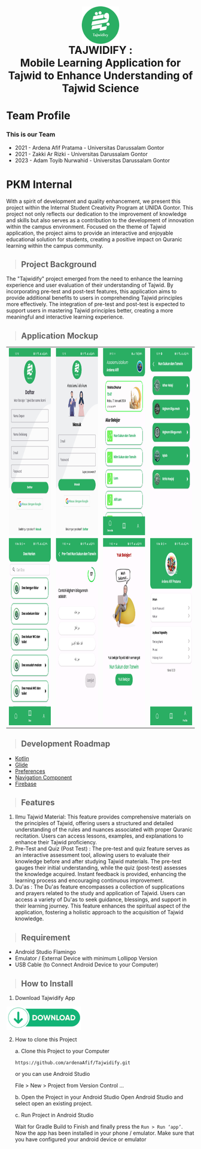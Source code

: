 <h1 align="center">
  <img align="center" src="https://github.com/ardenaAfif/Tajwidify/blob/master/app/src/main/res/drawable/logo_bulet.png"  width="100"></img>
<br>
TAJWIDIFY : <br>
  Mobile Learning Application for Tajwid to Enhance Understanding of Tajwid Science
</h1>

# Team Profile

### This is our Team

* 2021 - Ardena Afif Pratama - Universitas Darussalam Gontor
* 2021 - Zakki Ar Rizki - Universitas Darussalam Gontor
* 2023 - Adam Toyib Nurwahid - Universitas Darussalam Gontor

# PKM Internal
With a spirit of development and quality enhancement, we present this project within the Internal Student Creativity Program at UNIDA Gontor. This project not only reflects our dedication to the improvement of knowledge and skills but also serves as a contribution to the development of innovation within the campus environment. Focused on the theme of Tajwid application, the project aims to provide an interactive and enjoyable educational solution for students, creating a positive impact on Quranic learning within the campus community.

> ## Project Background
The "Tajwidify" project emerged from the need to enhance the learning experience and user evaluation of their understanding of Tajwid. By incorporating pre-test and post-test features, this application aims to provide additional benefits to users in comprehending Tajwid principles more effectively. The integration of pre-test and post-test is expected to support users in mastering Tajwid principles better, creating a more meaningful and interactive learning experience.

> ## Application Mockup
|       |       |       |       |
|-------|-------|-------|-------|
| <img src="https://github.com/ardenaAfif/Tajwidify/blob/master/Mockup%20Fix/daftar.jpg" width="200" height="500"> | <img src="https://github.com/ardenaAfif/Tajwidify/blob/master/Mockup%20Fix/login.jpg" width="200" height="500"> | <img src="https://github.com/ardenaAfif/Tajwidify/blob/master/Mockup%20Fix/home.jpg" width="200" height="500"> | <img src="https://github.com/ardenaAfif/Tajwidify/blob/master/Mockup%20Fix/subBab.jpg" width="200" height="500"> |
| <img src="https://github.com/ardenaAfif/Tajwidify/blob/master/Mockup%20Fix/doa.jpg" width="200" height="500"> | <img src="https://github.com/ardenaAfif/Tajwidify/blob/master/Mockup%20Fix/quiz.jpg" width="200" height="500"> | <img src="https://github.com/ardenaAfif/Tajwidify/blob/master/Mockup%20Fix/result.jpg" width="200" height="500"> | <img src="https://github.com/ardenaAfif/Tajwidify/blob/master/Mockup%20Fix/profile.jpg" width="200" height="500"> |

> ## Development Roadmap
- [Kotlin](https://kotlinlang.org/)
- [Glide](https://github.com/bumptech/glide)
- [Preferences](https://developer.android.com/reference/android/preference/Preference)
- [Navigation Component](https://developer.android.com/guide/navigation/navigation-getting-started)
- [Firebase](https://firebase.google.com/?hl=id)

  
> ## Features
1. Ilmu Tajwid Material: This feature provides comprehensive materials on the principles of Tajwid, offering users a structured and detailed understanding of the rules and nuances associated with proper Quranic recitation. Users can access lessons, examples, and explanations to enhance their Tajwid proficiency.
2. Pre-Test and Quiz (Post Test) : The pre-test and quiz feature serves as an interactive assessment tool, allowing users to evaluate their knowledge before and after studying Tajwid materials. The pre-test gauges their initial understanding, while the quiz (post-test) assesses the knowledge acquired. Instant feedback is provided, enhancing the learning process and encouraging continuous improvement.
3. Du'as : The Du'as feature encompasses a collection of supplications and prayers related to the study and application of Tajwid. Users can access a variety of Du'as to seek guidance, blessings, and support in their learning journey. This feature enhances the spiritual aspect of the application, fostering a holistic approach to the acquisition of Tajwid knowledge.

> ## Requirement
* Android Studio Flamingo
* Emulator / External Device with minimum Lollipop Version
* USB Cable (to Connect Android Device to your Computer)


> ## How to Install
1. Download Tajwidify App

<a href="https://play.google.com/store/apps/details?id=com.kuliah.pkm.tajwidify" target="_blank">
  <img src="https://github.com/ardenaAfif/Tajwidify/blob/master/Mockup%20Fix/download.png" alt="Logo AMOLED" width="200">
</a>

2. How to clone this Project

   a. Clone this Project to your Computer
   ```
   https://github.com/ardenaAfif/Tajwidify.git
   ```

   or you can use Android Studio 

   File > New > Project from Version Control ...

   b. Open the Project in your Android Studio
   Open Android Studio and select open an existing project.

   c. Run Project in Android Studio
  
   Wait for Gradle Build to Finish and finally press the `Run > Run ‘app’`. Now the app has been installed in your phone / emulator. Make sure that you have configured your android device or emulator 
